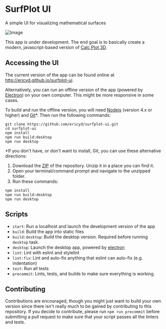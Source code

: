 # SurfPlot UI
A simple UI for visualizing mathematical surfaces

![Image](https://travis-ci.org/ericyd/surfplot-ui.svg?branch=master)

This app is under development.  The end goal is to basically create a modern, javascript-based 
version of [Calc Plot 3D][calcplot].

## Accessing the UI

The current version of the app can be found online at <http://ericyd.github.io/surfplot-ui>.

Alternatively, you can run an offline version of the app (powered by [Electron][electron]) on your own computer.
This might be more responsive in some cases.

To build and run the offline version, you will need [Nodejs](node) (version 4.x or higher) and [Git][git]*.  Then run the following commands:

```
git clone https://github.com/ericyd/surfplot-ui.git
cd surfplot-ui
npm install
npm run build:desktop
npm run desktop
```

*If you don't have, or don't want to install, Git, you can use these alternative directions:

1. Download the [ZIP](https://github.com/ericyd/surfplot-ui/archive/master.zip) of the repository.
Unzip it in a place you can find it.
2. Open your terminal/command prompt and navigate to the unzipped folder.
3. Run these commands:

```
npm install
npm run build:desktop
npm run desktop
```

## Scripts

* `start`: Run a localhost and launch the development version of the app
* `build`: Build the app into static files
* `build:desktop`: Build the desktop version. Required before running `desktop` task.
* `desktop`: Launch the desktop app, powered by [electron][electron]
* `lint`: Lint with eslint and stylelint
* `lint:fix`: Lint and auto-fix anything that eslint can auto-fix (e.g. indentation)
* `test`: Run all tests
* `precommit`: Lints, tests, and builds to make sure everything is working.

## Contributing

Contributions are encouraged, though you might just want to build your own version since
there isn't really much to be gained by contributing to this repository.
If you decide to contribute, please run `npm run precommit` before submitting a pull
request to make sure that your script passes all the linters and tests.

[calcplot]: http://web.monroecc.edu/manila/webfiles/pseeburger/CalcPlot3D/
[electron]: http://electron.atom.io/
[node]: http://nodejs.org/
[git]: https://git-scm.com/